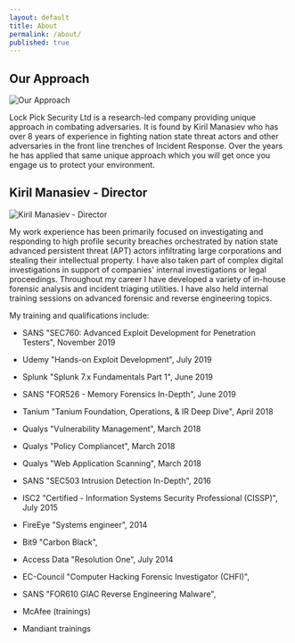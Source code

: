 ```yaml
---
layout: default
title: About
permalink: /about/
published: true
---
```


## Our Approach

![Our Approach]({{site.baseurl}}/working_environment-300x168.jpg)

Lock Pick Security Ltd is a research-led company providing unique approach in combating adversaries. It is found by Kiril Manasiev who has over 8 years of experience in fighting nation state threat actors and other adversaries in the front line trenches of Incident Response. Over the years he has applied that same unique approach which you will get once you engage us to protect your environment.




## Kiril Manasiev - Director

![Kiril Manasiev - Director]({{site.baseurl}}/Kiril_Manasiev-294x300.jpg)


My work experience has been primarily focused on investigating and responding to high profile security breaches orchestrated by nation state advanced persistent threat (APT) actors infiltrating large corporations and stealing their intellectual property. I have also taken part of complex digital investigations in support of companies' internal investigations or legal proceedings. Throughout my career I have developed a variety of in-house forensic analysis and incident triaging utilities. I have also held internal training sessions on advanced forensic and reverse engineering topics.

My training and qualifications include:

- SANS "SEC760: Advanced Exploit Development for Penetration Testers", November 2019
- Udemy "Hands-on Exploit Development", July 2019 
- Splunk "Splunk 7.x Fundamentals Part 1", June 2019
- SANS "FOR526 - Memory Forensics In-Depth", June 2019
- Tanium "Tanium Foundation, Operations, & IR Deep Dive", April 2018
- Qualys "Vulnerability Management", March 2018
- Qualys "Policy Compliancet", March 2018
- Qualys "Web Application Scanning", March 2018
- SANS "SEC503 Intrusion Detection In-Depth", 2016
- ISC2 "Certified - Information Systems Security Professional (CISSP)", July 2015
- FireEye "Systems engineer", 2014
- Bit9 "Carbon Black", 
- Access Data "Resolution One", July 2014
- EC-Council "Computer Hacking Forensic Investigator (CHFI)",  
- SANS "FOR610 GIAC Reverse Engineering Malware", 

- McAfee (trainings)
- Mandiant trainings

